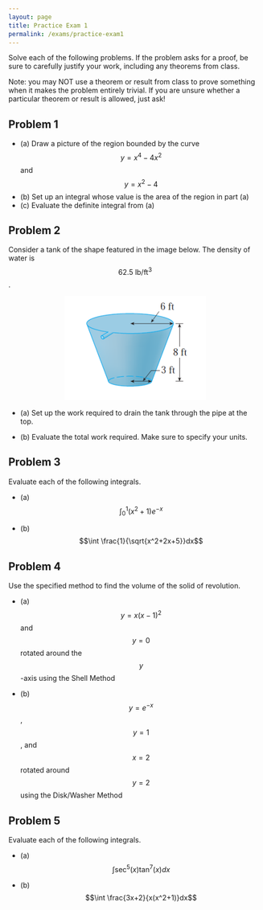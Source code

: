 ```yaml
---
layout: page
title: Practice Exam 1
permalink: /exams/practice-exam1
---
```


Solve each of the following problems.
If the problem asks for a proof, be sure to carefully justify your work, including any theorems from class.

Note: you may NOT use a theorem or result from class to prove something when it makes the problem entirely trivial.  If you are unsure whether a particular theorem or result is allowed, just ask!

## Problem 1

* (a) Draw a picture of the region bounded by the curve $$y=x^4-4x^2$$ and $$y=x^2-4$$
* (b) Set up an integral whose value is the area of the region in part (a)
* (c) Evaluate the definite integral from (a)

## Problem 2

Consider a tank of the shape featured in the image below.
The density of water is $$62.5\ \text{lb}/\text{ft}^3$$.

<p align="center"><img src="tank.png"/></p>

* (a) Set up the work required to drain the tank through the pipe at the top.

* (b) Evaluate the total work required.  Make sure to specify your units.


## Problem 3

Evaluate each of the following integrals.

* (a) $$\int_0^1 (x^2+1)e^{-x}$$

* (b) $$\int \frac{1}{\sqrt{x^2+2x+5}}dx$$

## Problem 4

Use the specified method to find the volume of the solid of revolution.

* (a) $$y=x(x-1)^2$$ and $$y=0$$ rotated around the $$y$$-axis using the Shell Method

* (b) $$y=e^{-x}$$, $$y=1$$, and $$x=2$$ rotated around $$y=2$$ using the Disk/Washer Method

## Problem 5

Evaluate each of the following integrals.

* (a) $$\int \sec^5(x)\tan^7(x)dx$$

* (b) $$\int \frac{3x+2}{x(x^2+1)}dx$$



